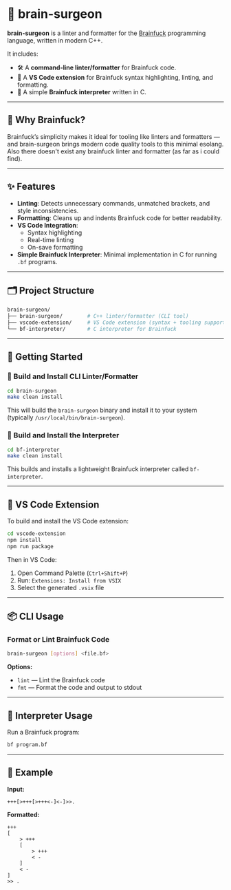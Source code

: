 # 🧠 brain-surgeon

**brain-surgeon** is a linter and formatter for the [Brainfuck](https://esolangs.org/wiki/Brainfuck) programming language, written in modern C++.

It includes:

* 🛠 A **command-line linter/formatter** for Brainfuck code.
* 🧩 A **VS Code extension** for Brainfuck syntax highlighting, linting, and formatting.
* 🧪 A simple **Brainfuck interpreter** written in C.

---

## 🧠 Why Brainfuck?

Brainfuck’s simplicity makes it ideal for tooling like linters and formatters — and brain-surgeon brings modern code quality tools to this minimal esolang.
Also there doesn't exist any brainfuck linter and formatter (as far as i could find).

---

## ✨ Features

* **Linting**: Detects unnecessary commands, unmatched brackets, and style inconsistencies.
* **Formatting**: Cleans up and indents Brainfuck code for better readability.
* **VS Code Integration**:
  * Syntax highlighting
  * Real-time linting
  * On-save formatting
* **Simple Brainfuck Interpreter**: Minimal implementation in C for running `.bf` programs.

---

## 🗂 Project Structure

```bash
brain-surgeon/
├── brain-surgeon/        # C++ linter/formatter (CLI tool)
├── vscode-extension/     # VS Code extension (syntax + tooling support)
└── bf-interpreter/       # C interpreter for Brainfuck
```

---

## 🚀 Getting Started

### 🔧 Build and Install CLI Linter/Formatter

```bash
cd brain-surgeon
make clean install
```

This will build the `brain-surgeon` binary and install it to your system (typically `/usr/local/bin/brain-surgeon`).

### 🧪 Build and Install the Interpreter

```bash
cd bf-interpreter
make clean install
```

This builds and installs a lightweight Brainfuck interpreter called `bf-interpreter`.

---

## 🧩 VS Code Extension

To build and install the VS Code extension:

```bash
cd vscode-extension
npm install
npm run package
```

Then in VS Code:

1. Open Command Palette (`Ctrl+Shift+P`)
2. Run: `Extensions: Install from VSIX`
3. Select the generated `.vsix` file

---

## 📦 CLI Usage

### Format or Lint Brainfuck Code

```bash
brain-surgeon [options] <file.bf>
```

**Options:**

* `lint`     — Lint the Brainfuck code
* `fmt`   — Format the code and output to stdout

---

## 🧪 Interpreter Usage

Run a Brainfuck program:

```bash
bf program.bf
```

---

## 📸 Example

**Input:**

```
+++[>+++[>+++<-]<-]>>.
```

**Formatted:**

```
+++
[
    > +++
    [
        > +++
        < -
    ]
    < -
]
>> .
```
